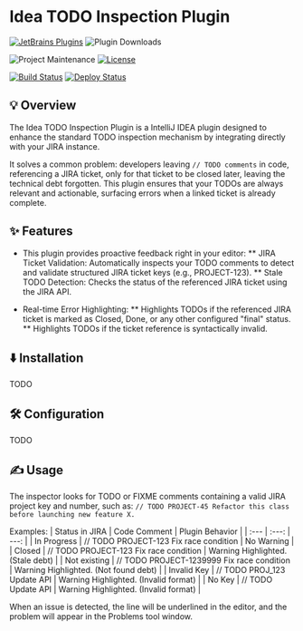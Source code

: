# Idea TODO Inspection Plugin
[![JetBrains Plugins][jetbrains-plugin-release-shield]][jetbrains-plugin]
![Plugin Downloads][jetbrains-plugin-download-shield]

![Project Maintenance][maintenance-shield]
[![License][license-shield]][license]

[![Build Status][build-status-shield]][build-status]
[![Deploy Status][deploy-status-shield]][deploy-status]

<!-- Plugin description -->
## 💡 Overview

The Idea TODO Inspection Plugin is a IntelliJ IDEA plugin designed to enhance the standard TODO inspection mechanism by integrating directly with your JIRA instance.

It solves a common problem: developers leaving ```// TODO comments``` in code, referencing a JIRA ticket, only for that ticket to be closed later, leaving the technical debt forgotten. This plugin ensures that your TODOs are always relevant and actionable, surfacing errors when a linked ticket is already complete.

## ✨ Features

* This plugin provides proactive feedback right in your editor:
** JIRA Ticket Validation: Automatically inspects your TODO comments to detect and validate structured JIRA ticket keys (e.g., PROJECT-123).
** Stale TODO Detection: Checks the status of the referenced JIRA ticket using the JIRA API.

* Real-time Error Highlighting:
** Highlights TODOs if the referenced JIRA ticket is marked as Closed, Done, or any other configured "final" status.
** Highlights TODOs if the ticket reference is syntactically invalid.
<!-- Plugin description end -->

## ⬇️ Installation
TODO

## 🛠️ Configuration
TODO

## ✍️ Usage

The inspector looks for TODO or FIXME comments containing a valid JIRA project key and number, such as: 
```// TODO PROJECT-45 Refactor this class before launching new feature X.```

Examples:
| Status in JIRA | Code Comment | Plugin Behavior |
| :--- | :---: | ---: |
| In Progress | // TODO PROJECT-123 Fix race condition | No Warning |
| Closed | // TODO PROJECT-123 Fix race condition | Warning Highlighted. (Stale debt) |
| Not existing | // TODO PROJECT-1239999 Fix race condition | Warning Highlighted. (Not found debt) |
| Invalid Key | // TODO PROJ_123 Update API | Warning Highlighted. (Invalid format) |
| No Key | // TODO Update API | Warning Highlighted. (Invalid format) |

When an issue is detected, the line will be underlined in the editor, and the problem will appear in the Problems tool window.

[license-shield]: https://img.shields.io/github/license/frimtec/idea-todo-inspection-plugin.svg
[license]: https://opensource.org/licenses/Apache-2.0
[maintenance-shield]: https://img.shields.io/maintenance/yes/2025.svg
[build-status-shield]: https://github.com/frimtec/idea-todo-inspection-plugin/workflows/Build/badge.svg
[build-status]: https://github.com/frimtec/idea-todo-inspection-plugin/actions?query=workflow%3ABuild
[deploy-status-shield]: https://github.com/frimtec/idea-todo-inspection-plugin/actions/workflows/release.yml/badge.svg
[deploy-status]: https://github.com/frimtec/idea-todo-inspection-plugin/actions/workflows/release.yml
[jetbrains-plugin-release-shield]: https://img.shields.io/jetbrains/plugin/v/28829
[jetbrains-plugin-download-shield]: https://img.shields.io/jetbrains/plugin/d/28829
[jetbrains-plugin]: https://plugins.jetbrains.com/plugin/28829-todo-inspection
[latest-release]: https://github.com/frimtec/idea-todo-inspection-plugin/releases/latest